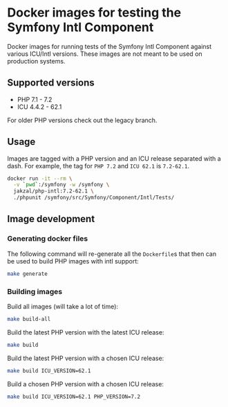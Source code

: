 # Docker images for testing the Symfony Intl Component

Docker images for running tests of the Symfony Intl Component against various
ICU/Intl versions. These images are not meant to be used on production systems.

## Supported versions

* PHP 7.1 - 7.2
* ICU 4.4.2 - 62.1

For older PHP versions check out the legacy branch.

## Usage

Images are tagged with a PHP version and an ICU release separated with a dash.
For example, the tag for `PHP 7.2` and `ICU 62.1` is `7.2-62.1`.

```bash
docker run -it --rm \
  -v `pwd`:/symfony -w /symfony \
  jakzal/php-intl:7.2-62.1 \
  ./phpunit /symfony/src/Symfony/Component/Intl/Tests/
```

## Image development

### Generating docker files

The following command will re-generate all the `Dockerfile`s that then can
be used to build PHP images with intl support:

```bash
make generate
```

### Building images

Build all images (will take a lot of time):

```bash
make build-all
```

Build the latest PHP version with the latest ICU release:

```bash
make build
```

Build the latest PHP version with a chosen ICU release:

```bash
make build ICU_VERSION=62.1
```

Build a chosen PHP version with a chosen ICU release:

```bash
make build ICU_VERSION=62.1 PHP_VERSION=7.2
```
